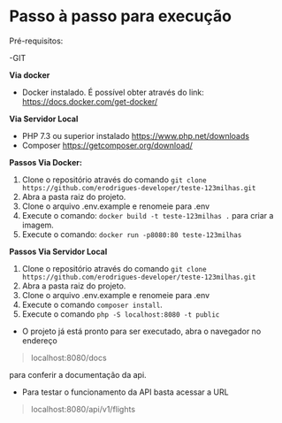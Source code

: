 # Passo à passo para execução

Pré-requisitos:

-GIT

 **Via docker**
 

 - Docker instalado. É possível obter através do link: https://docs.docker.com/get-docker/

**Via Servidor Local**

 - PHP 7.3 ou superior instalado https://www.php.net/downloads
 - Composer https://getcomposer.org/download/

 **Passos Via Docker:**

 1. Clone o repositório através do comando `git clone https://github.com/erodrigues-developer/teste-123milhas.git`
 2. Abra a pasta raiz do projeto.
 3. Clone o arquivo .env.example e renomeie para .env
 4. Execute o comando: `docker build -t teste-123milhas .` para criar a imagem.
 5. Execute o comando: `docker run -p8080:80 teste-123milhas`
 
 
**Passos Via  Servidor Local** 
 1. Clone o repositório através do comando `git clone https://github.com/erodrigues-developer/teste-123milhas.git`
 2. Abra a pasta raiz do projeto.
 3. Clone o arquivo .env.example e renomeie para .env
 4. Execute o comando `composer install`.
 5. Execute o comando `php -S localhost:8080 -t public`


- O projeto já está pronto para ser executado, abra o navegador no endereço 

> localhost:8080/docs

 para conferir a documentação da api.
- Para testar o funcionamento da API basta acessar a URL 

> localhost:8080/api/v1/flights
